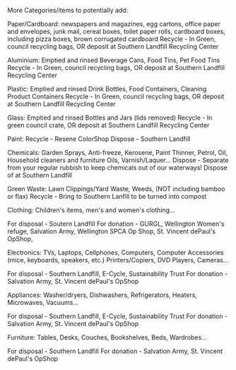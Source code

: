 More Categories/items to potentially add:

Paper/Cardboard: newspapers and magazines, egg cartons, office paper and envelopes, junk mail, cereal boxes, toilet paper rolls, cardboard boxes, including pizza boxes, brown corrugated cardboard
  Recycle - In Green, council recycling bags, OR deposit at Southern Landfill Recycling Center

Aluminium: Emptied and rinsed Beverage Cans, Food Tins, Pet Food Tins
  Recycle - In Green, council recycling bags, OR deposit at Southern Landfill Recycling Center

Plastic: Emptied and rinsed Drink Bottles, Food Containers, Cleaning Product Containers
  Recycle - In Green, council recycling bags, OR deposit at Southern Landfill Recycling Center

Glass: Emptied and rinsed Bottles and Jars (lids removed)
  Recycle - In green council crate, OR deposit at Southern Landfill Recycling Center

Paint:
  Recycle - Resene ColorShop
  Dispose - Southern Landfill

Chemicals: Garden Sprays, Anti-freeze, Kerosene, Paint Thinner, Petrol, Oil, Household cleaners and furniture Oils, Varnish/Laquer...
  Dispose - Separate from your regular rubbish to keep chemicals out of our waterways! Dispose of at Southern Landfill

Green Waste: Lawn Clippings/Yard Waste, Weeds, (NOT including bamboo or flax)
  Recycle - Bring to Southern Lanfill to be turned into compost


Clothing: Children's items, men's and women's clothing...

  For disposal - Soutern Landfill
  For donation - GURGL, Wellington Women's refuge, Salvation Army, Wellington SPCA Op Shop, St. Vincent dePaul's OpShop,


Electronics: TVs, Laptops, Cellphones, Computers, Computer Accessories (mice, keyboards, speakers, etc.) Printers/Copiers, DVD Players, Cameras...

  For disposal - Southern Landfill, E-Cycle, Sustainability Trust
  For donation - Salvation Army, St. Vincent dePaul's OpShop


Appliances: Washer/dryers, Dishwashers, Refrigerators, Heaters, Microwaves, Vacuums...

  For disposal - Southern Landfill, E-Cycle, Sustainability Trust
  For donation - Salvation Army, St. Vincent dePaul's OpShop


Furniture: Tables, Desks, Couches, Bookshelves, Beds, Wardrobes...  

  For disposal - Southern Landfill
  For donation - Salvation Army, St. Vincent dePaul's OpShop

